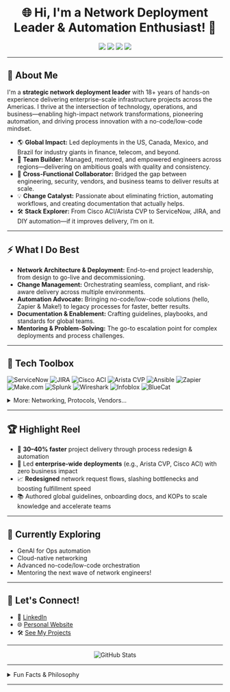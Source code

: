 <!-- Banner or Greeting -->
<h1 align="center">🌐 Hi, I'm a Network Deployment Leader & Automation Enthusiast! 🚀</h1>

<p align="center">
  <img src="https://img.shields.io/badge/Infrastructure-Architect-brightgreen?style=flat-square" />
  <img src="https://img.shields.io/badge/Automation-Evangelist-blueviolet?style=flat-square" />
  <img src="https://img.shields.io/badge/Global%20Experience-North%20%26%20South%20America-orange?style=flat-square" />
  <img src="https://img.shields.io/badge/Coffee-Powered-%23ffda79?style=flat-square" />
</p>

---

## 👋 About Me

I'm a **strategic network deployment leader** with 18+ years of hands-on experience delivering enterprise-scale infrastructure projects across the Americas. I thrive at the intersection of technology, operations, and business—enabling high-impact network transformations, pioneering automation, and driving process innovation with a no-code/low-code mindset.

- 🌎 **Global Impact:** Led deployments in the US, Canada, Mexico, and Brazil for industry giants in finance, telecom, and beyond.
- 👥 **Team Builder:** Managed, mentored, and empowered engineers across regions—delivering on ambitious goals with quality and consistency.
- 🤝 **Cross-Functional Collaborator:** Bridged the gap between engineering, security, vendors, and business teams to deliver results at scale.
- 💡 **Change Catalyst:** Passionate about eliminating friction, automating workflows, and creating documentation that actually helps.
- 🛠️ **Stack Explorer:** From Cisco ACI/Arista CVP to ServiceNow, JIRA, and DIY automation—if it improves delivery, I’m on it.

---

## ⚡ What I Do Best

- **Network Architecture & Deployment:** End-to-end project leadership, from design to go-live and decommissioning.
- **Change Management:** Orchestrating seamless, compliant, and risk-aware delivery across multiple environments.
- **Automation Advocate:** Bringing no-code/low-code solutions (hello, Zapier & Make!) to legacy processes for faster, better results.
- **Documentation & Enablement:** Crafting guidelines, playbooks, and standards for global teams.
- **Mentoring & Problem-Solving:** The go-to escalation point for complex deployments and process challenges.

---

## 🚀 Tech Toolbox

![ServiceNow](https://img.shields.io/badge/ServiceNow-0A0A0A?logo=servicenow&logoColor=white)
![JIRA](https://img.shields.io/badge/JIRA-0052CC?logo=jira&logoColor=white)
![Cisco ACI](https://img.shields.io/badge/Cisco%20ACI-1BA0D7?logo=cisco&logoColor=white)
![Arista CVP](https://img.shields.io/badge/Arista%20CVP-0078D7?logo=arista&logoColor=white)
![Ansible](https://img.shields.io/badge/Ansible-A80030?logo=ansible&logoColor=white)
![Zapier](https://img.shields.io/badge/Zapier-FF4F00?logo=zapier&logoColor=white)
![Make.com](https://img.shields.io/badge/Make.com-1A1AFF?logo=make&logoColor=white)
![Splunk](https://img.shields.io/badge/Splunk-000000?logo=splunk&logoColor=white)
![Wireshark](https://img.shields.io/badge/Wireshark-1679A7?logo=wireshark&logoColor=white)
![Infoblox](https://img.shields.io/badge/Infoblox-002A45?logo=infoblox&logoColor=white)
![BlueCat](https://img.shields.io/badge/BlueCat-0082C9?logo=bluecat&logoColor=white)

<details>
  <summary>More: Networking, Protocols, Vendors...</summary>
  
  - Cisco (ISR/ASR, Catalyst, Nexus), Arista, Nokia/ALU, Palo Alto, Fortinet, Juniper, Checkpoint, Dell, HP, Ciena, Ericsson (LTE)
  - Protocols: BGP, OSPF, MPLS, IPSec, STP, VLAN, DHCP, DNS, SNMP, RADIUS, TACACS+, SIP, VoIP, LTE, UMTS, 802.1X, Multicast, QoS
  - IP Services, Dynamic VLANs, SD-WAN (Meraki/Viptela), Ansible (basic playbooks), No-code/Low-code (Zapier, Make.com)
</details>

---

## 🏆 Highlight Reel

- 🎯 **30–40% faster** project delivery through process redesign & automation
- 🔄 Led **enterprise-wide deployments** (e.g., Arista CVP, Cisco ACI) with zero business impact
- 📈 **Redesigned** network request flows, slashing bottlenecks and boosting fulfillment speed
- 📚 Authored global guidelines, onboarding docs, and KOPs to scale knowledge and accelerate teams

---

## 🌱 Currently Exploring

- GenAI for Ops automation  
- Cloud-native networking  
- Advanced no-code/low-code orchestration  
- Mentoring the next wave of network engineers!

---

## 🤝 Let's Connect!

- 💌 [LinkedIn](https://www.linkedin.com/) <!-- (add your real LinkedIn URL) -->
- 🌐 [Personal Website](https://yourwebsite.com) <!-- (optional) -->
- 🛠️ [See My Projects](#) <!-- (link to pinned repos or portfolio) -->

---

<p align="center">
  <img src="https://github-readme-stats.vercel.app/api?username=cyberjob001&show_icons=true&theme=radical" alt="GitHub Stats" />
</p>

---

<details>
  <summary>Fun Facts & Philosophy</summary>
  
  - ☕ Always coffee-powered.
  - 🌍 Love traveling and learning from global teams.
  - 🛠️ "If it’s repeatable, it’s automatable."
  - 💬 Ask me about networking, automation, or the best places to eat in São Paulo!
</details>

---
